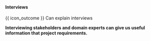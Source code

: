 <div id="title">

#### Interviews

</div>

<span id="prereqs"></span>

<span id="outcomes">{{ icon_outcome }} Can explain interviews</span>

<div id="body">

**Interviewing stakeholders and <trigger for="pop:interviews-domainExpert">domain experts</trigger> can give us useful information that project requirements.** 

<popover id="pop:interviews-domainExpert" title="" placement="top">
  <div slot="content">
    <include src="../../common/definitions.md#def-domain-expert" />
  </div>
</popover>

</div>

<div id="extras">
</div>